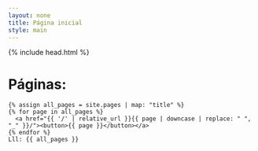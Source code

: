 ```yaml
---
layout: none
title: Página inicial
style: main
---
```


{% include head.html %}
<body>
  <h1>Páginas:</h1>
  <div class="centralizado">
    <!--{% for page in site.data.pages %}
      <a href="{{ '/' | relative_url }}{{ page | downcase | replace: " ", "_" }}/"><button>{{ page }}</button></a>
    {% endfor %}-->

    {% assign all_pages = site.pages | map: "title" %}
    {% for page in all_pages %}
      <a href="{{ '/' | relative_url }}{{ page | downcase | replace: " ", "_" }}/"><button>{{ page }}</button></a>
    {% endfor %}
    Lll: {{ all_pages }}
  </div>
</body>
